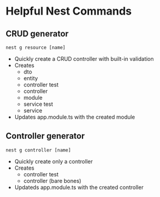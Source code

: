 # Helpful Nest Commands

## CRUD generator

`nest g resource [name]`

- Quickly create a CRUD controller with built-in validation
- Creates
  - dto
  - entity
  - controller test
  - controller
  - module
  - service test
  - service
- Updates app.module.ts with the created module

## Controller generator

`nest g controller [name]`

- Quickly create only a controller
- Creates
  - controller test
  - controller (bare bones)
- Updateds app.module.ts with the created controller
